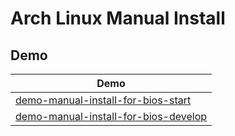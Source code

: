 

# Arch Linux Manual Install

## Demo

| Demo |
| --- |
| [demo-manual-install-for-bios-start](demo-manual-install-for-bios-start) |
| [demo-manual-install-for-bios-develop](demo-manual-install-for-bios-develop) |
